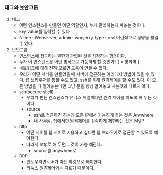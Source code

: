 ### 태그와 보안그룹
1. 태그 
	- 어떤 인스턴스를 만들면 어떤 역할인지, 누가 관리하는지 써놓는 것이다.
	- key value를 입력할 수 있다.
	- Name : Webserver, admin : wonjerry, type : real 이런식으로 설명을 붙일 수 있다.
2. 보안그룹
	- 인스턴스에 접근하는 권한과 관련된 것을 지정하는 항목이다.
	- 누가 이 인스턴스를 어떤 방식으로 가능하게 할 것인가? ( = 방화벽 )
	- 네트워크에 대해 전혀 모르면 도움이 안될 수 있다.
	- 우리가 어떤 서버를 만들었을 때 서버에 접근하는 여러가지 방법이 있을 수 있다. 웹 브라우저를 통할 수도 있고, ssh를 통해 원격제어를 할 수도 있다. 이 모든 방법을 다 열어놓는다면 그냥 문을 항상 열어놓고 사는것과 다르지 않다.
	- ssh(secure shell)
		- 우리가 만든 인스턴스가 유닉스 계열이라면 원격 제어를 하도록 해 두는 것이다.
		- source
			- ssh로 접근하긴 하는데 모든 IP에서 가능하게 하는 것은 Anywhere
			- 내 사무실, 집에서만 원격제어를 접속하게 제한하는 것은 MyIP
	- http
		- 어떤 서버를 웹 서버로 사용하고 싶다면 웹 브라우저로 접근할 수 있도록 해야한다.
		- 따라서 http로 해 두면 그것이 가능 해진다. 
			- source를 anywhere로
	- RDP
		- 윈도우라면 ssh가 아닌 이것으로 해야한다.
		- 리눅스 원격제어와는 다르기 때문이다.
